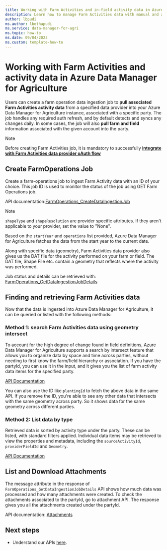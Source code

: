 ```yaml
---
title: Working with Farm Activities and in-field activity data in Azure Data Manager for Agriculture
description: Learn how to manage Farm Activities data with manual and auto sync data ingestion jobs
author: lbpudi
ms.author: lbethapudi
ms.service: data-manager-for-agri
ms.topic: how-to
ms.date: 09/04/2023
ms.custom: template-how-to
---
```

# Working with Farm Activities and activity data in Azure Data Manager for Agriculture

Users can create a farm operation data ingestion job to **pull associated Farm Activities activity data** from a specified data provider into your Azure Data Manager for Agriculture instance, associated with a specific party. The job handles any required auth refresh, and by default detects and syncs any changes daily. In some cases, the job will also **pull farm and field** information associated with the given account into the party. 

> [!NOTE]
>
>Before creating Farm Activities job, it is mandatory to successfully [**integrate with Farm Activities data provider oAuth flow**](./how-to-integrate-with-farm-ops-data-provider.md)
>

## Create FarmOperations Job

Create a farm-operations job to ingest Farm Activity data with an ID of your choice. This job ID is used to monitor the status of the job using GET Farm Operations job.

API documentation:[FarmOperations_CreateDataIngestionJob](/rest/api/data-manager-for-agri/farm-operations)

> [!NOTE] 
>`shapeType` and `shapeResolution` are provider specific attributes. If they aren't applicable to your provider, set the value to "None". 

Based on the `startYear` and `operations` list provided, Azure Data Manager for Agriculture fetches the data from the start year to the current date.

Along with specific data (geometry), Farm Activities data provider also gives us the DAT file for the activity performed on your farm or field. The DAT file, Shape File etc. contain a geometry that reflects where the activity was performed.

Job status and details can be retrieved with: [FarmOperations_GetDataIngestionJobDetails](/rest/api/data-manager-for-agri/farm-operations)


## Finding and retrieving Farm Activities data

Now that the data is ingested into Azure Data Manager for Agriculture, it can be queried or listed with the following methods:

### Method 1: search Farm Activities data using geometry intersect
To account for the high degree of change found in field definitions, Azure Data Manager for Agriculture supports a search by intersect feature that allows you to organize data by space and time across parties, without needing to first know the farm/field hierarchy or association. If you have the partyId, you can use it in the input, and it gives you the list of farm activity data items for the specified party. 

[API Documentation](/rest/api/data-manager-for-agri/#farm-operations)

You can also use the ID like `plantingId` to fetch the above data in the same API. If you remove the ID, you're able to see any other data that intersects with the same geometry across party. So it shows data for the same geometry across different parties.

### Method 2: List data by type

Retrieved data is sorted by activity type under the party. These can be listed, with standard filters applied. Individual data items may be retrieved to view the properties and metadata, including the `sourceActivityId`, `providerFieldId` and `Geometry`.

[API Documentation](/rest/api/data-manager-for-agri/#farm-operations)

## List and Download Attachments

The message attribute in the response of `FarmOperations_GetDataIngestionJobDetails` API shows how much data was processed and how many attachments were created. To check the attachments associated to the partyId, go to attachment API. The response gives you all the attachments created under the partyId.

API documentation: [Attachments](/rest/api/data-manager-for-agri/attachments)

## Next steps

* Understand our APIs [here](/rest/api/data-manager-for-agri).